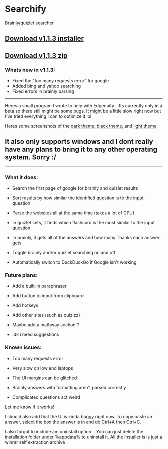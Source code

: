 # Searchify
Brainly/quizlet searcher


## [Download v1.1.3 installer](https://www.dropbox.com/s/9ivknsm2v5vha88/Searchify%20v1.1.3%20Installer%20%28x64%29.exe?dl=1)

## [Download v1.1.3 zip](https://www.dropbox.com/s/469hwiv62xqke1z/Searchify%20v1.1.3p%20%28x64%29.zip?dl=1)


### Whats new in v1.1.3:
- Fixed the "too many requests error" for google
- Added bing and yahoo searching
- Fixed errors in brainly parsing

---


Heres a small program I wrote to help with Edgenuity... Its currently only in a beta so there still might be some bugs. It might be a little slow right now but I've tried everything I can to optimize it lol

Heres some screenshots of the [dark theme](https://i.imgur.com/HOywNMb.png), [black theme](https://i.imgur.com/56CP26a.png), and [light theme](https://i.imgur.com/0WvHxCt.png)


## It also only supports windows and I dont really have any plans to bring it to any other operating system. Sorry :/

---

### What it does:

- Search the first page of google for brainly and quizlet results

- Sort results by how similar the identified question is to the input question

- Parse the websites all at the same time (takes a lot of CPU)

- In quizlet sets, it finds which flashcard is the most similar to the input question

- In brainly, it gets all of the answers and how many Thanks each answer gets

- Toggle brainly and/or quizlet searching on and off

- Automatically switch to DuckDuckGo if Google isn't working

### Future plans:

- Add a built-in paraphraser

- Add button to input from clipboard

- Add hotkeys

- Add other sites (such as quizizz)

- Maybe add a mathway section ?

- Idk i need suggestions


### Known issues:

- Too many requests error

- Very slow on low end laptops

- The UI margins can be glitched

- Brainly answers with formatting aren't parsed correctly

- Complicated questions act weird


Let me know if it works!

I should also add that the UI is kinda buggy right now. To copy paste an answer, select the box the answer is in and do Ctrl+A then Ctrl+C.

I also forgot to include am uninstall option... You can just delete the installation folder under %appdata% to uninstall it. All the installer is is just a winrar self extraction archive
